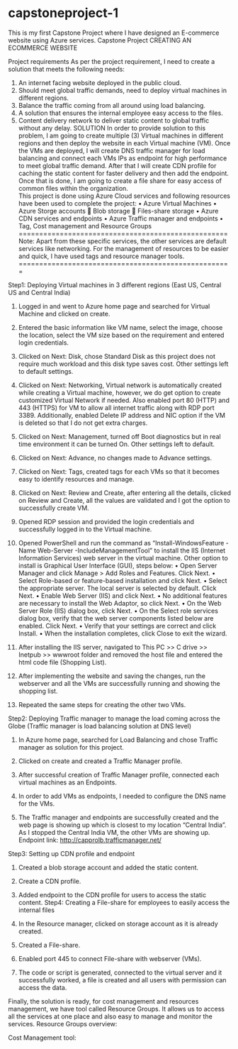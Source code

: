 # capstoneproject-1
This is my first Capstone Project where I have designed an E-commerce website using Azure services. 
Capstone Project
CREATING AN ECOMMERCE WEBSITE

Project requirements
As per the project requirement, I need to create a solution that meets the following needs: 
1.	An internet facing website deployed in the public cloud.
2.	Should meet global traffic demands, need to deploy virtual machines in different regions. 
3.	Balance the traffic coming from all around using load balancing. 
4.	A solution that ensures the internal employee easy access to the files. 
5.	Content delivery network to deliver static content to global traffic without any delay. 
SOLUTION
In order to provide solution to this problem, I am going to create multiple (3) Virtual machines in different regions and then deploy the website in each Virtual machine (VM). Once the VMs are deployed, I will create DNS traffic manager for load balancing and connect each VMs IPs as endpoint for high performance to meet global traffic demand. After that I will create CDN profile for caching the static content for faster delivery and then add the endpoint. Once that is done, I am going to create a file share for easy access of common files within the organization.  
This project is done using Azure Cloud services and following resources have been used to complete the project: 
•	Azure Virtual Machines 
•	Azure Storge accounts 
	Blob storage
	Files-share storage
•	Azure CDN services and endpoints
•	Azure Traffic manager and endpoints
•	Tag, Cost management and Resource Groups
===================================================
Note: Apart from these specific services, the other services are default services like networking. For the management of resources to be easier and quick, I have used tags and resource manager tools. 
====================================================



Step1: Deploying Virtual machines in 3 different regions
(East US, Central US and Central India)
1.	Logged in and went to Azure home page and searched for Virtual Machine and clicked on create.
 
2.	Entered the basic information like VM name, select the image, choose the location, select the VM size based on the requirement and entered login credentials. 
 
3.	Clicked on Next: Disk, chose Standard Disk as this project does not require much workload and this disk type saves cost. Other settings left to default settings.
 
4.	Clicked on Next: Networking, Virtual network is automatically created while creating a Virtual machine, however, we do get option to create customized Virtual Network if needed. Also enabled port 80 (HTTP) and 443 (HTTPS) for VM to allow all internet traffic along with RDP port 3389. Additionally, enabled Delete IP address and NIC option if the VM is deleted so that I do not get extra charges. 
 
5.	Clicked on Next: Management, turned off Boot diagnostics but in real time environment it can be turned On. Other settings left to default.
 
6.	Clicked on Next: Advance, no changes made to Advance settings. 
 
7.	Clicked on Next: Tags, created tags for each VMs so that it becomes easy to identify resources and manage. 
 
8.	Clicked on Next: Review and Create, after entering all the details, clicked on Review and Create, all the values are validated and I got the option to successfully create VM. 
 
9.	Opened RDP session and provided the login credentials and successfully logged in to the Virtual machine. 
 
10.	Opened PowerShell and run the command as “Install-WindowsFeature -Name Web-Server -IncludeManagementTool” to install the IIS (Internet Information Services) web server in the virtual machine.  Other option to install is Graphical User Interface (GUI), steps below: 
•	Open Server Manager and click Manage > Add Roles and Features. Click Next.
•	Select Role-based or feature-based installation and click Next.
•	Select the appropriate server. The local server is selected by default. Click Next.
•	Enable Web Server (IIS) and click Next.
•	No additional features are necessary to install the Web Adaptor, so click Next.
•	On the Web Server Role (IIS) dialog box, click Next.
•	On the Select role services dialog box, verify that the web server components listed below are enabled. Click Next.
•	Verify that your settings are correct and click Install.
•	When the installation completes, click Close to exit the wizard.
 
11.	After installing the IIS server, navigated to This PC >> C drive >> Inetpub >> wwwroot folder and removed the host file and entered the html code file (Shopping List). 
12.	After implementing the website and saving the changes, run the webserver and all the VMs are successfully running and showing the shopping list. 
13.	Repeated the same steps for creating the other two VMs. 
 
 
 
Step2: Deploying Traffic manager to manage the load coming across the Globe (Traffic manager is load balancing solution at DNS level)
1.	In Azure home page, searched for Load Balancing and chose Traffic manager as solution for this project. 
 

2.	Clicked on create and created a Traffic Manager profile.
 

3.	After successful creation of Traffic Manager profile, connected each virtual machines as an Endpoints. 
 
4.	In order to add VMs as endpoints, I needed to configure the DNS name for the VMs.
 


5.	The Traffic manager and endpoints are successfully created and the web page is showing up which is closest to my location “Central India”. As I stopped the Central India VM, the other VMs are showing up. Endpoint link: http://capprolb.trafficmanager.net/

 




Step3: Setting up CDN profile and endpoint
1.	Created a blob storage account and added the static content.
 
2.	Create a CDN profile. 
 
3.	Added endpoint to the CDN profile for users to access the static content.
Step4: Creating a File-share for employees to easily access the internal files
1.	In the Resource manager, clicked on storage account as it is already created.
 
2.	Created a File-share. 
 
3.	Enabled port 445 to connect File-share with webserver (VMs). 
 
4.	The code or script is generated, connected to the virtual server and it successfully worked, a file is created and all users with permission can access the data.
 

 

 
Finally, the solution is ready, for cost management and resources management, we have tool called Resource Groups. It allows us to access all the services at one place and also easy to manage and monitor the services.
Resource Groups overview:

 

Cost Management tool: 

 

